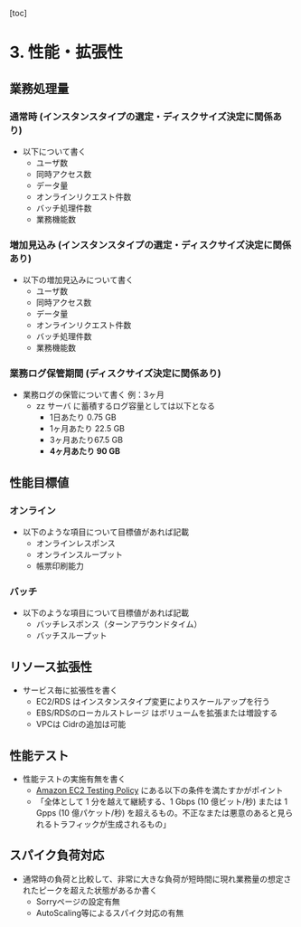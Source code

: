[toc]

# 3. 性能・拡張性
## 業務処理量
### 通常時 (インスタンスタイプの選定・ディスクサイズ決定に関係あり)

* 以下について書く
  * ユーザ数
  * 同時アクセス数
  * データ量
  * オンラインリクエスト件数
  * バッチ処理件数
  * 業務機能数

### 増加見込み (インスタンスタイプの選定・ディスクサイズ決定に関係あり)

* 以下の増加見込みについて書く
  * ユーザ数
  * 同時アクセス数
  * データ量
  * オンラインリクエスト件数
  * バッチ処理件数
  * 業務機能数

### 業務ログ保管期間 (ディスクサイズ決定に関係あり)

* 業務ログの保管について書く 例：3ヶ月
    * zz サーバ に蓄積するログ容量としては以下となる
        * 1日あたり 0.75 GB
        * 1ヶ月あたり 22.5 GB
        * 3ヶ月あたり67.5 GB
        *  **4ヶ月あたり 90 GB**

## 性能目標値
### オンライン

* 以下のような項目について目標値があれば記載
  * オンラインレスポンス
  * オンラインスループット
  * 帳票印刷能力

### バッチ

* 以下のような項目について目標値があれば記載
  * バッチレスポンス（ターンアラウンドタイム）
  * バッチスループット


## リソース拡張性

* サービス毎に拡張性を書く
  * EC2/RDS はインスタンスタイプ変更によりスケールアップを行う
  * EBS/RDSのローカルストレージ はボリュームを拡張または増設する
  * VPCは Cidrの追加は可能


## 性能テスト

* 性能テストの実施有無を書く
  *   [Amazon EC2 Testing Policy](https://aws.amazon.com/jp/ec2/testing/) にある以下の条件を満たすかがポイント
    * 「全体として 1 分を越えて継続する、1 Gbps (10 億ビット/秒) または 1 Gpps (10 億パケット/秒) を超えるもの。不正なまたは悪意のあると見られるトラフィックが生成されるもの」

## スパイク負荷対応

* 通常時の負荷と比較して、非常に大きな負荷が短時間に現れ業務量の想定されたピークを超えた状態があるか書く
   * Sorryページの設定有無
   * AutoScaling等によるスパイク対応の有無
